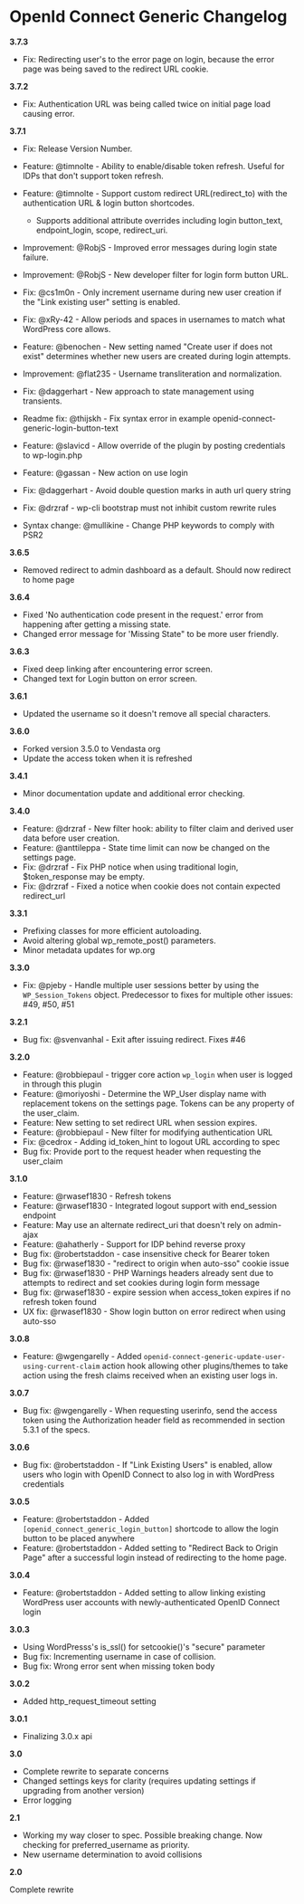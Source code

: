 
# OpenId Connect Generic Changelog
**3.7.3**

* Fix: Redirecting user's to the error page on login, because the error page was being saved to the redirect URL cookie.

**3.7.2**

* Fix: Authentication URL was being called twice on initial page load causing error.

**3.7.1**

* Fix: Release Version Number.

* Feature: @timnolte - Ability to enable/disable token refresh. Useful for IDPs that don't support token refresh.
* Feature: @timnolte - Support custom redirect URL(redirect_to) with the authentication URL & login button shortcodes.
  * Supports additional attribute overrides including login button_text, endpoint_login, scope, redirect_uri.

* Improvement: @RobjS - Improved error messages during login state failure.
* Improvement: @RobjS - New developer filter for login form button URL.
* Fix: @cs1m0n - Only increment username during new user creation if the "Link existing user" setting is enabled.
* Fix: @xRy-42 - Allow periods and spaces in usernames to match what WordPress core allows.
* Feature: @benochen - New setting named "Create user if does not exist" determines whether new users are created during login attempts.
* Improvement: @flat235 - Username transliteration and normalization.

* Fix: @daggerhart - New approach to state management using transients.

* Readme fix: @thijskh - Fix syntax error in example openid-connect-generic-login-button-text
* Feature: @slavicd - Allow override of the plugin by posting credentials to wp-login.php
* Feature: @gassan - New action on use login
* Fix: @daggerhart - Avoid double question marks in auth url query string
* Fix: @drzraf - wp-cli bootstrap must not inhibit custom rewrite rules
* Syntax change: @mullikine - Change PHP keywords to comply with PSR2


**3.6.5**

* Removed redirect to admin dashboard as a default. Should now redirect to
home page

**3.6.4**

* Fixed 'No authentication code present in the request.' error from happening
  after getting a missing state. 
* Changed error message for 'Missing State" to be more user friendly.

**3.6.3**

* Fixed deep linking after encountering error screen.
* Changed text for Login button on error screen.

**3.6.1**

* Updated the username so it doesn't remove all special characters.

**3.6.0**

* Forked version 3.5.0 to Vendasta org
* Update the access token when it is refreshed

**3.4.1**

* Minor documentation update and additional error checking.

**3.4.0**

* Feature: @drzraf - New filter hook: ability to filter claim and derived user data before user creation.
* Feature: @anttileppa - State time limit can now be changed on the settings page.
* Fix: @drzraf - Fix PHP notice when using traditional login, $token_response may be empty.
* Fix: @drzraf - Fixed a notice when cookie does not contain expected redirect_url 

**3.3.1**

* Prefixing classes for more efficient autoloading.
* Avoid altering global wp_remote_post() parameters.
* Minor metadata updates for wp.org

**3.3.0**

* Fix: @pjeby - Handle multiple user sessions better by using the `WP_Session_Tokens` object. Predecessor to fixes for multiple other issues: #49, #50, #51

**3.2.1**

* Bug fix: @svenvanhal - Exit after issuing redirect. Fixes #46

**3.2.0**

* Feature: @robbiepaul - trigger core action `wp_login` when user is logged in through this plugin
* Feature: @moriyoshi - Determine the WP_User display name with replacement tokens on the settings page. Tokens can be any property of the user_claim.
* Feature: New setting to set redirect URL when session expires.
* Feature: @robbiepaul - New filter for modifying authentication URL
* Fix: @cedrox - Adding id_token_hint to logout URL according to spec
* Bug fix: Provide port to the request header when requesting the user_claim

**3.1.0**

* Feature: @rwasef1830 - Refresh tokens 
* Feature: @rwasef1830 - Integrated logout support with end_session endpoint
* Feature: May use an alternate redirect_uri that doesn't rely on admin-ajax
* Feature: @ahatherly - Support for IDP behind reverse proxy
* Bug fix: @robertstaddon - case insensitive check for Bearer token
* Bug fix: @rwasef1830 - "redirect to origin when auto-sso" cookie issue
* Bug fix: @rwasef1830 - PHP Warnings headers already sent due to attempts to redirect and set cookies during login form message
* Bug fix: @rwasef1830 - expire session when access_token expires if no refresh token found
* UX fix: @rwasef1830 - Show login button on error redirect when using auto-sso

**3.0.8**

* Feature: @wgengarelly - Added `openid-connect-generic-update-user-using-current-claim` action hook allowing other plugins/themes
  to take action using the fresh claims received when an existing user logs in.

**3.0.7**

* Bug fix: @wgengarelly - When requesting userinfo, send the access token using the Authorization header field as recommended in 
section 5.3.1 of the specs. 

**3.0.6**

* Bug fix: @robertstaddon - If "Link Existing Users" is enabled, allow users who login with OpenID Connect to also log in with WordPress credentials

**3.0.5**

* Feature: @robertstaddon - Added `[openid_connect_generic_login_button]` shortcode to allow the login button to be placed anywhere
* Feature: @robertstaddon - Added setting to "Redirect Back to Origin Page" after a successful login instead of redirecting to the home page.

**3.0.4**

* Feature: @robertstaddon - Added setting to allow linking existing WordPress user accounts with newly-authenticated OpenID Connect login

**3.0.3**

* Using WordPresss's is_ssl() for setcookie()'s "secure" parameter
* Bug fix: Incrementing username in case of collision.
* Bug fix: Wrong error sent when missing token body

**3.0.2**

* Added http_request_timeout setting

**3.0.1**

* Finalizing 3.0.x api

**3.0**

* Complete rewrite to separate concerns
* Changed settings keys for clarity (requires updating settings if upgrading from another version)
* Error logging

**2.1**

* Working my way closer to spec. Possible breaking change.  Now checking for preferred_username as priority.
* New username determination to avoid collisions

**2.0**

Complete rewrite

